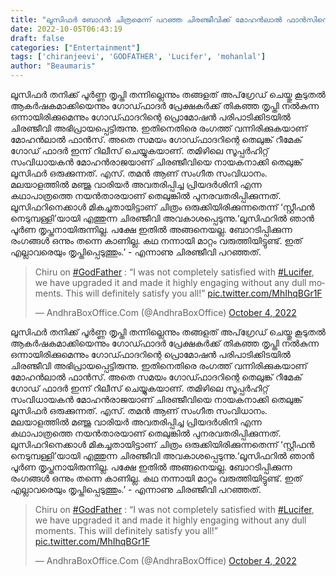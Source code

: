 ```yaml
---
title: "ലൂസിഫർ ബോറൻ ചിത്രമെന്ന് പറഞ്ഞ ചിരഞ്ജീവിക്ക്‌ മോഹൻലാൽ ഫാൻസിന്റെ പൊങ്കാല"
date: 2022-10-05T06:43:19
draft: false
categories: ["Entertainment"]
tags: ['chiranjeevi', 'GODFATHER', 'Lucifer', 'mohanlal']
author: "Beaumaris"
---
```


ലൂസിഫര്‍ തനിക്ക് പൂര്‍ണ്ണ തൃപ്തി തന്നില്ലെന്നും തങ്ങളത് അപ്‌ഗ്രേഡ് ചെയ്തു കൂടുതല്‍ ആകര്‍ഷകമാക്കിയെന്നും ഗോഡ്ഫാദര്‍ പ്രേക്ഷകര്‍ക്ക് തികഞ്ഞ തൃപ്തി നൽകുന്ന ഒന്നായിരിക്കുമെന്നും ഗോഡ്ഫാദറിന്റെ പ്രൊമോഷന്‍ പരിപാടിക്കിടയില്‍ ചിരഞ്ജീവി അഭിപ്രായപ്പെട്ടിരുന്നു. ഇതിനെതിരെ രംഗത്ത് വന്നിരിക്കുകയാണ് മോഹൻലാൽ ഫാൻസ്‌. അതെ സമയം ഗോഡ്ഫാദറിന്റെ തെലുങ്ക് റീമേക് ഗോഡ് ഫാദർ ഇന്ന് റിലീസ് ചെയ്യുകയാണ്. തമിഴിലെ സൂപ്പര്‍ഹിറ്റ് സംവിധായകന്‍ മോഹന്‍രാജയാണ് ചിരഞ്ജീവിയെ നായകനാക്കി തെലുങ്ക് ലൂസിഫര്‍ ഒരുക്കുന്നത്. എസ്. തമന്‍ ആണ് സംഗീത സംവിധാനം. മലയാളത്തിൽ മഞ്ജു വാരിയർ അവതരിപ്പിച്ച പ്രിയദർശിനി എന്ന കഥാപാത്രത്തെ നയന്‍താരയാണ് തെലുങ്കിൽ പുനരവതരിപ്പിക്കുന്നത്. ലൂസിഫറിനെക്കാൾ മികച്ചതായിട്ടാണ് ചിത്രം ഒരുക്കിയിരിക്കുന്നതെന്ന് ‘സ്റ്റീഫൻ നെടുമ്പള്ളി’യായി എത്തുന്ന ചിരഞ്ജീവി അവകാശപ്പെടുന്നു.‘ലൂസിഫറിൽ ഞാൻ പൂർണ തൃപ്തനായിരുന്നില്ല. പക്ഷേ ഇതിൽ അങ്ങനെയല്ല. ബോറടിപ്പിക്കുന്ന രംഗങ്ങൾ ഒന്നും തന്നെ കാണില്ല. കഥ നന്നായി മാറ്റം വരുത്തിയിട്ടുണ്ട്. ഇത് എല്ലാവരെയും തൃപ്തിപ്പെടുത്തും.’ - എന്നാണു ചിരഞ്ജീവി പറഞ്ഞത്.
<blockquote class="twitter-tweet">
<p dir="ltr" lang="en">Chiru on <a href="https://twitter.com/hashtag/GodFather?src=hash&amp;ref_src=twsrc%5Etfw">#GodFather</a> : “I was not completely satisfied with <a href="https://twitter.com/hashtag/Lucifer?src=hash&amp;ref_src=twsrc%5Etfw">#Lucifer</a>, we have upgraded it and made it highly engaging without any dull moments. This will definitely satisfy you all!” <a href="https://t.co/MhIhqBGr1F">pic.twitter.com/MhIhqBGr1F</a></p>
— AndhraBoxOffice.Com (@AndhraBoxOffice) <a href="https://twitter.com/AndhraBoxOffice/status/1577213246125518849?ref_src=twsrc%5Etfw">October 4, 2022</a></blockquote>
<script async src="https://platform.twitter.com/widgets.js" charset="utf-8"></script>
ലൂസിഫര്‍ തനിക്ക് പൂര്‍ണ്ണ തൃപ്തി തന്നില്ലെന്നും തങ്ങളത് അപ്‌ഗ്രേഡ് ചെയ്തു കൂടുതല്‍ ആകര്‍ഷകമാക്കിയെന്നും ഗോഡ്ഫാദര്‍ പ്രേക്ഷകര്‍ക്ക് തികഞ്ഞ തൃപ്തി നൽകുന്ന ഒന്നായിരിക്കുമെന്നും ഗോഡ്ഫാദറിന്റെ പ്രൊമോഷന്‍ പരിപാടിക്കിടയില്‍ ചിരഞ്ജീവി അഭിപ്രായപ്പെട്ടിരുന്നു. ഇതിനെതിരെ രംഗത്ത് വന്നിരിക്കുകയാണ് മോഹൻലാൽ ഫാൻസ്‌. അതെ സമയം ഗോഡ്ഫാദറിന്റെ തെലുങ്ക് റീമേക് ഗോഡ് ഫാദർ ഇന്ന് റിലീസ് ചെയ്യുകയാണ്. തമിഴിലെ സൂപ്പര്‍ഹിറ്റ് സംവിധായകന്‍ മോഹന്‍രാജയാണ് ചിരഞ്ജീവിയെ നായകനാക്കി തെലുങ്ക് ലൂസിഫര്‍ ഒരുക്കുന്നത്. എസ്. തമന്‍ ആണ് സംഗീത സംവിധാനം. മലയാളത്തിൽ മഞ്ജു വാരിയർ അവതരിപ്പിച്ച പ്രിയദർശിനി എന്ന കഥാപാത്രത്തെ നയന്‍താരയാണ് തെലുങ്കിൽ പുനരവതരിപ്പിക്കുന്നത്. ലൂസിഫറിനെക്കാൾ മികച്ചതായിട്ടാണ് ചിത്രം ഒരുക്കിയിരിക്കുന്നതെന്ന് ‘സ്റ്റീഫൻ നെടുമ്പള്ളി’യായി എത്തുന്ന ചിരഞ്ജീവി അവകാശപ്പെടുന്നു.‘ലൂസിഫറിൽ ഞാൻ പൂർണ തൃപ്തനായിരുന്നില്ല. പക്ഷേ ഇതിൽ അങ്ങനെയല്ല. ബോറടിപ്പിക്കുന്ന രംഗങ്ങൾ ഒന്നും തന്നെ കാണില്ല. കഥ നന്നായി മാറ്റം വരുത്തിയിട്ടുണ്ട്. ഇത് എല്ലാവരെയും തൃപ്തിപ്പെടുത്തും.’ - എന്നാണു ചിരഞ്ജീവി പറഞ്ഞത്. 

> Chiru on [#GodFather](https://twitter.com/hashtag/GodFather?src=hash&ref_src=twsrc%5Etfw) : “I was not completely satisfied with [#Lucifer](https://twitter.com/hashtag/Lucifer?src=hash&ref_src=twsrc%5Etfw), we have upgraded it and made it highly engaging without any dull moments. This will definitely satisfy you all!” [pic.twitter.com/MhIhqBGr1F](https://t.co/MhIhqBGr1F)
> 
> — AndhraBoxOffice.Com (@AndhraBoxOffice) [October 4, 2022](https://twitter.com/AndhraBoxOffice/status/1577213246125518849?ref_src=twsrc%5Etfw)
